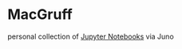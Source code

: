 # MacGruff
personal collection of [Jupyter Notebooks](https://github.com/topics/jupyter-notebook) via Juno
